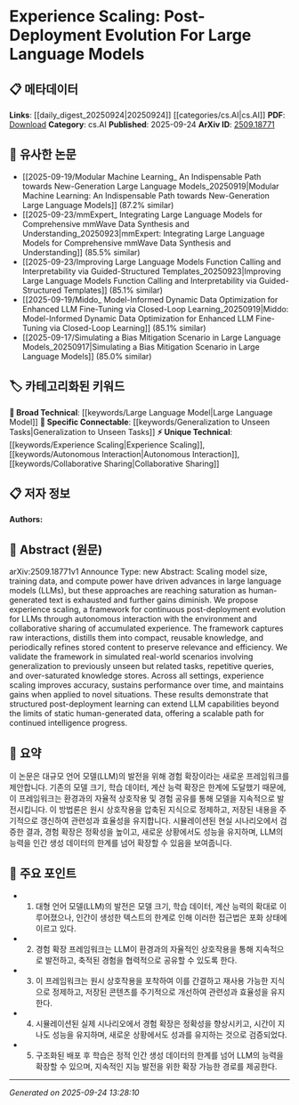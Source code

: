 <!-- KEYWORD_LINKING_METADATA:
{
  "processed_timestamp": "2025-09-24T13:28:10.128341",
  "vocabulary_version": "1.0",
  "selected_keywords": [
    "Large Language Model",
    "Experience Scaling",
    "Autonomous Interaction",
    "Collaborative Sharing",
    "Generalization to Unseen Tasks"
  ],
  "rejected_keywords": [],
  "similarity_scores": {
    "Large Language Model": 0.85,
    "Experience Scaling": 0.9,
    "Autonomous Interaction": 0.82,
    "Collaborative Sharing": 0.8,
    "Generalization to Unseen Tasks": 0.78
  },
  "extraction_method": "AI_prompt_based",
  "budget_applied": true,
  "candidates_json": {
    "candidates": [
      {
        "surface": "Large Language Models",
        "canonical": "Large Language Model",
        "aliases": [
          "LLMs"
        ],
        "category": "broad_technical",
        "rationale": "Central to the paper's discussion, linking to a well-established concept in NLP.",
        "novelty_score": 0.2,
        "connectivity_score": 0.9,
        "specificity_score": 0.7,
        "link_intent_score": 0.85
      },
      {
        "surface": "Experience Scaling",
        "canonical": "Experience Scaling",
        "aliases": [
          "Post-Deployment Evolution"
        ],
        "category": "unique_technical",
        "rationale": "Introduces a novel framework for LLM evolution, offering new insights and connections.",
        "novelty_score": 0.85,
        "connectivity_score": 0.65,
        "specificity_score": 0.8,
        "link_intent_score": 0.9
      },
      {
        "surface": "Autonomous Interaction",
        "canonical": "Autonomous Interaction",
        "aliases": [
          "Self-Interaction"
        ],
        "category": "unique_technical",
        "rationale": "Describes a key mechanism for LLMs to learn from the environment, enhancing connectivity.",
        "novelty_score": 0.75,
        "connectivity_score": 0.6,
        "specificity_score": 0.78,
        "link_intent_score": 0.82
      },
      {
        "surface": "Collaborative Sharing",
        "canonical": "Collaborative Sharing",
        "aliases": [
          "Knowledge Sharing"
        ],
        "category": "unique_technical",
        "rationale": "Highlights a method for LLMs to exchange learned experiences, fostering networked intelligence.",
        "novelty_score": 0.7,
        "connectivity_score": 0.68,
        "specificity_score": 0.75,
        "link_intent_score": 0.8
      },
      {
        "surface": "Generalization to Unseen Tasks",
        "canonical": "Generalization to Unseen Tasks",
        "aliases": [
          "Task Generalization"
        ],
        "category": "specific_connectable",
        "rationale": "Focuses on LLMs' ability to adapt, a crucial aspect of machine learning research.",
        "novelty_score": 0.65,
        "connectivity_score": 0.75,
        "specificity_score": 0.72,
        "link_intent_score": 0.78
      }
    ],
    "ban_list_suggestions": [
      "saturation",
      "relevance",
      "efficiency"
    ]
  },
  "decisions": [
    {
      "candidate_surface": "Large Language Models",
      "resolved_canonical": "Large Language Model",
      "decision": "linked",
      "scores": {
        "novelty": 0.2,
        "connectivity": 0.9,
        "specificity": 0.7,
        "link_intent": 0.85
      }
    },
    {
      "candidate_surface": "Experience Scaling",
      "resolved_canonical": "Experience Scaling",
      "decision": "linked",
      "scores": {
        "novelty": 0.85,
        "connectivity": 0.65,
        "specificity": 0.8,
        "link_intent": 0.9
      }
    },
    {
      "candidate_surface": "Autonomous Interaction",
      "resolved_canonical": "Autonomous Interaction",
      "decision": "linked",
      "scores": {
        "novelty": 0.75,
        "connectivity": 0.6,
        "specificity": 0.78,
        "link_intent": 0.82
      }
    },
    {
      "candidate_surface": "Collaborative Sharing",
      "resolved_canonical": "Collaborative Sharing",
      "decision": "linked",
      "scores": {
        "novelty": 0.7,
        "connectivity": 0.68,
        "specificity": 0.75,
        "link_intent": 0.8
      }
    },
    {
      "candidate_surface": "Generalization to Unseen Tasks",
      "resolved_canonical": "Generalization to Unseen Tasks",
      "decision": "linked",
      "scores": {
        "novelty": 0.65,
        "connectivity": 0.75,
        "specificity": 0.72,
        "link_intent": 0.78
      }
    }
  ]
}
-->

# Experience Scaling: Post-Deployment Evolution For Large Language Models

## 📋 메타데이터

**Links**: [[daily_digest_20250924|20250924]] [[categories/cs.AI|cs.AI]]
**PDF**: [Download](https://arxiv.org/pdf/2509.18771.pdf)
**Category**: cs.AI
**Published**: 2025-09-24
**ArXiv ID**: [2509.18771](https://arxiv.org/abs/2509.18771)

## 🔗 유사한 논문
- [[2025-09-19/Modular Machine Learning_ An Indispensable Path towards New-Generation Large Language Models_20250919|Modular Machine Learning: An Indispensable Path towards New-Generation Large Language Models]] (87.2% similar)
- [[2025-09-23/mmExpert_ Integrating Large Language Models for Comprehensive mmWave Data Synthesis and Understanding_20250923|mmExpert: Integrating Large Language Models for Comprehensive mmWave Data Synthesis and Understanding]] (85.5% similar)
- [[2025-09-23/Improving Large Language Models Function Calling and Interpretability via Guided-Structured Templates_20250923|Improving Large Language Models Function Calling and Interpretability via Guided-Structured Templates]] (85.1% similar)
- [[2025-09-19/Middo_ Model-Informed Dynamic Data Optimization for Enhanced LLM Fine-Tuning via Closed-Loop Learning_20250919|Middo: Model-Informed Dynamic Data Optimization for Enhanced LLM Fine-Tuning via Closed-Loop Learning]] (85.1% similar)
- [[2025-09-17/Simulating a Bias Mitigation Scenario in Large Language Models_20250917|Simulating a Bias Mitigation Scenario in Large Language Models]] (85.0% similar)

## 🏷️ 카테고리화된 키워드
**🧠 Broad Technical**: [[keywords/Large Language Model|Large Language Model]]
**🔗 Specific Connectable**: [[keywords/Generalization to Unseen Tasks|Generalization to Unseen Tasks]]
**⚡ Unique Technical**: [[keywords/Experience Scaling|Experience Scaling]], [[keywords/Autonomous Interaction|Autonomous Interaction]], [[keywords/Collaborative Sharing|Collaborative Sharing]]

## 📋 저자 정보

**Authors:** 

## 📄 Abstract (원문)

arXiv:2509.18771v1 Announce Type: new 
Abstract: Scaling model size, training data, and compute power have driven advances in large language models (LLMs), but these approaches are reaching saturation as human-generated text is exhausted and further gains diminish. We propose experience scaling, a framework for continuous post-deployment evolution for LLMs through autonomous interaction with the environment and collaborative sharing of accumulated experience. The framework captures raw interactions, distills them into compact, reusable knowledge, and periodically refines stored content to preserve relevance and efficiency. We validate the framework in simulated real-world scenarios involving generalization to previously unseen but related tasks, repetitive queries, and over-saturated knowledge stores. Across all settings, experience scaling improves accuracy, sustains performance over time, and maintains gains when applied to novel situations. These results demonstrate that structured post-deployment learning can extend LLM capabilities beyond the limits of static human-generated data, offering a scalable path for continued intelligence progress.

## 📝 요약

이 논문은 대규모 언어 모델(LLM)의 발전을 위해 경험 확장이라는 새로운 프레임워크를 제안합니다. 기존의 모델 크기, 학습 데이터, 계산 능력 확장은 한계에 도달했기 때문에, 이 프레임워크는 환경과의 자율적 상호작용 및 경험 공유를 통해 모델을 지속적으로 발전시킵니다. 이 방법론은 원시 상호작용을 압축된 지식으로 정제하고, 저장된 내용을 주기적으로 갱신하여 관련성과 효율성을 유지합니다. 시뮬레이션된 현실 시나리오에서 검증한 결과, 경험 확장은 정확성을 높이고, 새로운 상황에서도 성능을 유지하며, LLM의 능력을 인간 생성 데이터의 한계를 넘어 확장할 수 있음을 보여줍니다.

## 🎯 주요 포인트

- 1. 대형 언어 모델(LLM)의 발전은 모델 크기, 학습 데이터, 계산 능력의 확대로 이루어졌으나, 인간이 생성한 텍스트의 한계로 인해 이러한 접근법은 포화 상태에 이르고 있다.
- 2. 경험 확장 프레임워크는 LLM이 환경과의 자율적인 상호작용을 통해 지속적으로 발전하고, 축적된 경험을 협력적으로 공유할 수 있도록 한다.
- 3. 이 프레임워크는 원시 상호작용을 포착하여 이를 간결하고 재사용 가능한 지식으로 정제하고, 저장된 콘텐츠를 주기적으로 개선하여 관련성과 효율성을 유지한다.
- 4. 시뮬레이션된 실제 시나리오에서 경험 확장은 정확성을 향상시키고, 시간이 지나도 성능을 유지하며, 새로운 상황에서도 성과를 유지하는 것으로 검증되었다.
- 5. 구조화된 배포 후 학습은 정적 인간 생성 데이터의 한계를 넘어 LLM의 능력을 확장할 수 있으며, 지속적인 지능 발전을 위한 확장 가능한 경로를 제공한다.


---

*Generated on 2025-09-24 13:28:10*